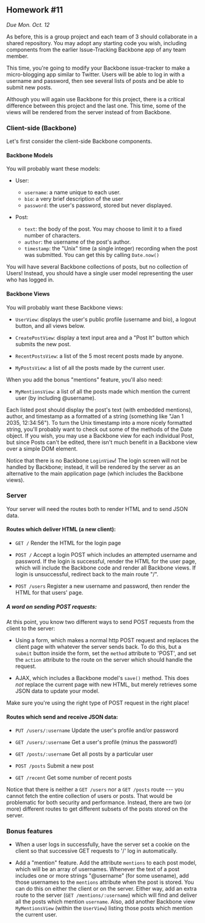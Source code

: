## Homework #11

_Due Mon. Oct. 12_

As before, this is a group project and each team of 3 should collaborate in a shared repository.  You may adopt any starting code you wish, including components from the earlier Issue-Tracking Backbone app of any team member.

This time, you're going to modify your Backbone issue-tracker to make a micro-blogging app similar to Twitter.  Users will be able to log in with a username and password, then see several lists of posts and be able to submit new posts.

Although you will again use Backbone for this project, there is a critical difference between this project and the last one.  This time, some of the views will be rendered from the server instead of from Backbone.

### Client-side (Backbone)

Let's first consider the client-side Backbone components.

#### Backbone Models

You will probably want these models:

* User:
	* `username`: a name unique to each user.
	* `bio`: a very brief description of the user
	* `password`: the user's password, stored but never displayed.

* Post:
	* `text`: the body of the post.  You may choose to limit it to a fixed number of characters.
	* `author`: the username of the post's author.
	* `timestamp`: the "Unix" time (a single integer) recording when the post was submitted. You can get this by calling `Date.now()`

You will have several Backbone collections of posts, but no collection of Users!  Instead, you should have a single user model representing the user who has logged in.

#### Backbone Views

You will probably want these Backbone views:

* `UserView`: displays the user's public profile (username and bio), a logout button, and all views below.

* `CreatePostView`: display a text input area and a "Post It" button which submits the new post.

* `RecentPostsView`: a list of the 5 most recent posts made by anyone.

* `MyPostsView`: a list of all the posts made by the current user.

When you add the bonus "mentions" feature, you'll also need:

* `MyMentionsView`: a list of all the posts made which mention the current user (by including @username).

Each listed post should display the post's text (with embedded mentions), author, and timestamp as a formatted of a string (something like "Jan 1 2035, 12:34:56").  To turn the Unix timestamp into a more nicely formatted string, you'll probably want to check out some of the methods of the Date object. If you wish, you may use a Backbone view for each individual Post, but since Posts can't be edited, there isn't much benefit in a Backbone view over a simple DOM element.

Notice that there is no Backbone `LoginView`!  The login screen will not be handled by Backbone; instead, it will be rendered by the server as an alternative to the main application page (which includes the Backbone views).


### Server

Your server will need the routes both to render HTML and to send JSON data.

#### Routes which deliver HTML (a new client):

* `GET /`
	Render the HTML for the login page

* `POST /`
	Accept a login POST which includes an attempted username and password.  If the login is successful, render the HTML for the user page, which will include the Backbone code and render all Backbone views.  If login is unsuccessful, redirect back to the main route "/".

* `POST /users`
	Register a new username and password, then render the HTML for that users' page.

##### A word on sending POST requests:

At this point, you know two different ways to send POST requests from the client to the server: 

* Using a form, which makes a normal http POST request and replaces the client page with whatever the server sends back.  To do this, but a `submit` button inside the form, set the `method` attribute to 'POST', and set the `action` attribute to the route on the server which should handle the request.

* AJAX, which includes a Backbone model's `save()` method.  This does *not* replace the current page with new HTML, but merely retrieves some JSON data to update your model.

Make sure you're using the right type of POST request in the right place!

#### Routes which send and receive JSON data:

* `PUT /users/:username`
	Update the user's profile and/or password

* `GET /users/:username`
	Get a user's profile (minus the password!)

* `GET /posts/:username`
	Get all posts by a particular user

* `POST /posts`
	Submit a new post

* `GET /recent`
	Get some number of recent posts

Notice that there is neither a `GET /users` nor a `GET /posts` route --- you cannot fetch the entire collection of users or posts.   That would be problematic for both security and performance.  Instead, there are two (or more) different routes to get different subsets of the posts stored on the server.

### Bonus features

* When a user logs in successfully, have the server set a cookie on the client so that successive GET requests to '/' log in automatically.

* Add a "mention" feature.  Add the attribute `mentions` to each post model, which will be an array of usernames.  Whenever the text of a post includes one or more strings "@username" (for some usename), add those usernames to the `mentions` attribute when the post is stored.  You can do this on either the client or on the server.  Either way, add an extra route to the server (`GET /mentions/:username`) which will find and deliver all the posts which mention `username`.
Also, add another Backbone view `MyMentionsView` (within the `UserView`) listing those posts which mention the current user.

